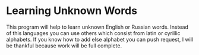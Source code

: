 # Learning Unknown Words
This program will help to learn unknown English or Russian words.
Instead of this languages you can use others which consist from latin or cyrillic alphabets.
If you know how to add else alphabet you can push request, I will be thankful because work will be full complete.